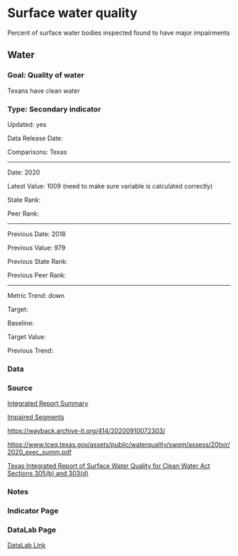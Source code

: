 # Surface water quality

Percent of surface water bodies inspected found to have major impairments

## Water

### Goal: Quality of water

Texans have clean water

### Type: Secondary indicator

Updated: yes

Data Release Date: 

Comparisons: Texas


----

Date: 2020

Latest Value: 1009  (need to make sure variable is calculated correctly)

State Rank: 

Peer Rank: 


----

Previous Date: 2018

Previous Value: 979

Previous State Rank: 

Previous Peer Rank: 


----
Metric Trend: down

Target: 

Baseline: 

Target Value: 

Previous Trend: 



<!--### Value

| Year      |  Value      | Rank        | Previous Year | Previous Value | Previous Rank | Trend | 
| ----------- | ----------- | ----------- | ----------- | ----------- | ----------- | -----------|
|   2020      |    1009     |             |   2018     |    979     |             |   down     |

-->
### Data

### Source

[Integrated Report Summary](https://wayback.archive-it.org/414/20200910072303/https://www.tceq.texas.gov/assets/public/waterquality/swqm/assess/20txir/2020_exec_summ.pdf)

[Impaired Segments](https://tceq.maps.arcgis.com/apps/webappviewer/index.html?id=b0ab6bac411a49189106064b70bbe778)

https://wayback.archive-it.org/414/20200910072303/

https://www.tceq.texas.gov/assets/public/waterquality/swqm/assess/20txir/2020_exec_summ.pdf

[Texas Integrated Report of Surface Water Quality for Clean Water Act Sections 305(b) and 303(d)](https://www.tceq.texas.gov/waterquality/assessment)

### Notes


### Indicator Page


### DataLab Page

[DataLab Link](https://datalab.texas2036.org/yqjnelg/texas-integrated-report-for-clean-water-act?location=1024720&indicator=1000010&type=1000120&media=1000100&accesskey=qifpssb)
